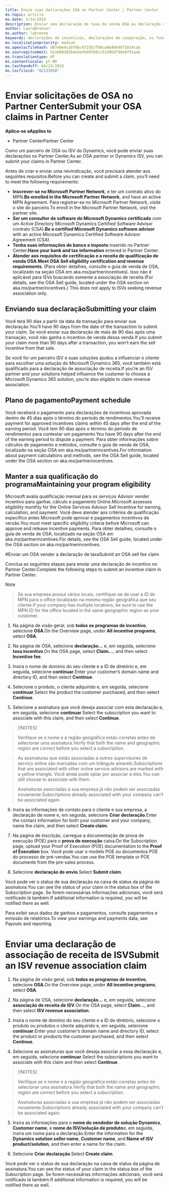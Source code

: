 ```yaml
---
title: Envie suas declarações OSA no Partner Center | Partner Center
ms.topic: article
ms.date: 3/14/2019
description: Enviar uma declaração de taxa de venda OSA ou declaração de associação de receita de ISV
author: LauraBrenner
ms.author: labrenne
keywords: declarações de incentivos, declarações de cooperação, os fundos de cooperação, OSA, ISV, associação de receita
ms.localizationpriority: medium
ms.openlocfilehash: d07e0e4cab70bc4725b3f90ca0b4664971014cab
ms.sourcegitcommit: b1ab80345b4e4af649fb8cc51d96d798e0791ade
ms.translationtype: HT
ms.contentlocale: pt-BR
ms.lasthandoff: 04/23/2019
ms.locfileid: "62133910"
---
```

# <a name="submit-your-osa-claims-in-partner-center"></a><span data-ttu-id="5906b-104">Enviar solicitações de OSA no Partner Center</span><span class="sxs-lookup"><span data-stu-id="5906b-104">Submit your OSA claims in Partner Center</span></span>

<span data-ttu-id="5906b-105">**Aplica-se a**</span><span class="sxs-lookup"><span data-stu-id="5906b-105">**Applies to**</span></span>

-  <span data-ttu-id="5906b-106">Partner Center</span><span class="sxs-lookup"><span data-stu-id="5906b-106">Partner Center</span></span>

<span data-ttu-id="5906b-107">Como um parceiro de OSA ou ISV do Dynamics, você pode enviar suas declarações no Partner Center.</span><span class="sxs-lookup"><span data-stu-id="5906b-107">As an OSA partner or Dynamics ISV, you can submit your claims in Partner Center.</span></span> 

<span data-ttu-id="5906b-108">Antes de criar e enviar uma reivindicação, você precisará atender aos seguintes requisitos:</span><span class="sxs-lookup"><span data-stu-id="5906b-108">Before you can create and submit a claim, you’ll need to meet the following requirements:</span></span> 
-   <span data-ttu-id="5906b-109">**Inscrever-se no Microsoft Partner Network**, e ter um contrato ativo do MPN.</span><span class="sxs-lookup"><span data-stu-id="5906b-109">**Be enrolled in the Microsoft Partner Network**, and have an active MPN Agreement.</span></span> <span data-ttu-id="5906b-110">Para registrar-se no Microsoft Partner Network, visite o site do parceiro.</span><span class="sxs-lookup"><span data-stu-id="5906b-110">To enroll in the Microsoft Partner Network, visit the partner site.</span></span> 
-   <span data-ttu-id="5906b-111">**Ser um consultor de software do Microsoft Dynamics certificado** com um Active Directory Microsoft Dynamics Certified Software Advisor contrato (CSA).</span><span class="sxs-lookup"><span data-stu-id="5906b-111">**Be a certified Microsoft Dynamics software advisor** with an active Microsoft Dynamics Certified Software Advisor Agreement (CSA).</span></span> 
-   <span data-ttu-id="5906b-112">**Tenha suas informações de banco e imposto** inserido no Partner Center.</span><span class="sxs-lookup"><span data-stu-id="5906b-112">**Have your bank and tax information** entered in Partner Center.</span></span> 
-   <span data-ttu-id="5906b-113">**Atender aos requisitos de certificação e a receita de qualificação de venda OSA**.</span><span class="sxs-lookup"><span data-stu-id="5906b-113">**Meet OSA Sell eligibility certification and revenue requirements**.</span></span> <span data-ttu-id="5906b-114">(Para obter detalhes, consulte o guia de venda de OSA, localizado na seção OSA em aka.ms/partnerincentives). Isso não é aplicável para ISVs buscando somente a associação de receita.</span><span class="sxs-lookup"><span data-stu-id="5906b-114">(For details, see the OSA Sell guide, located under the OSA section on aka.ms/partnerincentives.) This does not apply to ISVs seeking revenue association only.</span></span> 

## <a name="submitting-your-claim"></a><span data-ttu-id="5906b-115">Enviando sua declaração</span><span class="sxs-lookup"><span data-stu-id="5906b-115">Submitting your claim</span></span>

<span data-ttu-id="5906b-116">Você terá 90 dias a partir da data da transação para enviar sua declaração.</span><span class="sxs-lookup"><span data-stu-id="5906b-116">You’ll have 90 days from the date of the transaction to submit your claim.</span></span> <span data-ttu-id="5906b-117">Se você enviar sua declaração de mais de 90 dias após uma transação, você não ganha o incentivo de venda dessa venda.</span><span class="sxs-lookup"><span data-stu-id="5906b-117">If you submit your claim more than 90 days after a transaction, you won’t earn the sell incentive from that sale.</span></span> 

<span data-ttu-id="5906b-118">Se você for um parceiro ISV e suas soluções ajudou a influenciar o cliente para escolher uma solução do Microsoft Dynamics 365, você também está qualificado para a declaração de associação de receita.</span><span class="sxs-lookup"><span data-stu-id="5906b-118">If you’re an ISV partner and your solutions helped influence the customer to choose a Microsoft Dynamics 365 solution, you’re also eligible to claim revenue association.</span></span>   

## <a name="payment-schedule"></a><span data-ttu-id="5906b-119">Plano de pagamento</span><span class="sxs-lookup"><span data-stu-id="5906b-119">Payment schedule</span></span>

<span data-ttu-id="5906b-120">Você receberá o pagamento para declarações de incentivos aprovada dentro de 45 dias após o término do período de rendimentos.</span><span class="sxs-lookup"><span data-stu-id="5906b-120">You’ll receive payment for approved incentives claims within 45 days after the end of the earning period.</span></span> <span data-ttu-id="5906b-121">Você tem 90 dias após o término do período de rendimentos para contestar um pagamento.</span><span class="sxs-lookup"><span data-stu-id="5906b-121">You have 90 days after the end of the earning period to dispute a payment.</span></span> <span data-ttu-id="5906b-122">Para obter informações sobre cálculos de pagamento e métodos, consulte o guia de venda de OSA, localizado na seção OSA em aka.ms/partnerincentives.</span><span class="sxs-lookup"><span data-stu-id="5906b-122">For information about payment calculations and methods, see the OSA Sell guide, located under the OSA section on aka.ms/partnerincentives.</span></span>

## <a name="maintaining-your-program-eligibility"></a><span data-ttu-id="5906b-123">Manter a sua qualificação do programa</span><span class="sxs-lookup"><span data-stu-id="5906b-123">Maintaining your program eligibility</span></span>

<span data-ttu-id="5906b-124">Microsoft avalia qualificação mensal para os serviços Advisor vender incentivo para ganhar, cálculo e pagamento Online.</span><span class="sxs-lookup"><span data-stu-id="5906b-124">Microsoft assesses eligibility monthly for the Online Services Advisor Sell Incentive for earning, calculation, and payment.</span></span> <span data-ttu-id="5906b-125">Você deve atender aos critérios de qualificação específico antes Microsoft pode aprovar e pagamentos incentivos de versão.</span><span class="sxs-lookup"><span data-stu-id="5906b-125">You must meet specific eligibility criteria before Microsoft can approve and release incentive payments.</span></span> <span data-ttu-id="5906b-126">Para obter detalhes, consulte o guia de venda de OSA, localizado na seção OSA em aka.ms/partnerincentives.</span><span class="sxs-lookup"><span data-stu-id="5906b-126">For details, see the OSA Sell guide, located under the OSA section on aka.ms/partnerincentives.</span></span>

#<a name="submit-an-osa-sell-fee-claim"></a><span data-ttu-id="5906b-127">Enviar um OSA vender a declaração de taxa</span><span class="sxs-lookup"><span data-stu-id="5906b-127">Submit an OSA sell fee claim</span></span>

<span data-ttu-id="5906b-128">Conclua as seguintes etapas para enviar uma declaração de incentivo no Partner Center.</span><span class="sxs-lookup"><span data-stu-id="5906b-128">Complete the following steps to submit an incentive claim in Partner Center.</span></span>  

>[!NOTE]

><span data-ttu-id="5906b-129">Se sua empresa possui vários locais, certifique-se de usar a ID do MPN para o office localizado na mesma região geográfica que seu cliente.</span><span class="sxs-lookup"><span data-stu-id="5906b-129">If your company has multiple locations, be sure to use the MPN ID for the office located in the same geographic region as your customer.</span></span> 

1.  <span data-ttu-id="5906b-130">Na página de visão geral, sob **todos os programas de incentivo**, selecione **OSA**.</span><span class="sxs-lookup"><span data-stu-id="5906b-130">On the Overview page, under **All incentive programs**, select **OSA**.</span></span>

2.  <span data-ttu-id="5906b-131">Na página de OSA, selecione **declaração...** e, em seguida, selecione **taxa incentivo**.</span><span class="sxs-lookup"><span data-stu-id="5906b-131">On the OSA page, select **Claim…**, and then select **Incentive fee**.</span></span>

3.  <span data-ttu-id="5906b-132">Insira o nome de domínio do seu cliente e a ID de diretório e, em seguida, selecione **continuar**.</span><span class="sxs-lookup"><span data-stu-id="5906b-132">Enter your customer’s domain name and directory ID, and then select **Continue**.</span></span> 

4.  <span data-ttu-id="5906b-133">Selecione o produto, o cliente adquirido e, em seguida, selecione **continuar**.</span><span class="sxs-lookup"><span data-stu-id="5906b-133">Select the product the customer purchased, and then select **Continue**.</span></span> 

5.  <span data-ttu-id="5906b-134">Selecione a assinatura que você deseja associar com esta declaração e, em seguida, selecione **continuar**.</span><span class="sxs-lookup"><span data-stu-id="5906b-134">Select the subscription you want to associate with this claim, and then select **Continue**.</span></span>

>[!NOTES]

><span data-ttu-id="5906b-136">Verifique se o nome e a região geográfica estão corretas antes de selecionar uma assinatura.</span><span class="sxs-lookup"><span data-stu-id="5906b-136">Verify that both the name and geographic region are correct before you select a subscription.</span></span> 

><span data-ttu-id="5906b-137">As assinaturas que estão associadas a outros supervisores de serviço online são marcadas com um triângulo amarelo.</span><span class="sxs-lookup"><span data-stu-id="5906b-137">Subscriptions that are associated with other online service advisors are marked with a yellow triangle.</span></span> <span data-ttu-id="5906b-138">Você ainda pode optar por associar a eles.</span><span class="sxs-lookup"><span data-stu-id="5906b-138">You can still choose to associate with them.</span></span> 

><span data-ttu-id="5906b-139">Assinaturas associadas à sua empresa já não podem ser associadas novamente.</span><span class="sxs-lookup"><span data-stu-id="5906b-139">Subscriptions already associated with your company can’t be associated again.</span></span>  

6.  <span data-ttu-id="5906b-140">Insira as informações de contato para o cliente e sua empresa, a declaração de nome e, em seguida, selecione **Criar declaração**.</span><span class="sxs-lookup"><span data-stu-id="5906b-140">Enter the contact information for both your customer and your company, name the claim, and then select **Create claim**.</span></span> 

7.  <span data-ttu-id="5906b-141">Na página de inscrição, carregue a documentação de prova de execução (POE) para o **prova de execução** caixa.</span><span class="sxs-lookup"><span data-stu-id="5906b-141">On the Subscription page, upload your Proof of Execution (POE) documentation to the **Proof of Execution** box.</span></span> <span data-ttu-id="5906b-142">Você pode usar o modelo POE ou documentos POE do processo de pré-vendas.</span><span class="sxs-lookup"><span data-stu-id="5906b-142">You can use the POE template or POE documents from the pre-sales process.</span></span> 

8.  <span data-ttu-id="5906b-143">Selecione **declaração de envio**.</span><span class="sxs-lookup"><span data-stu-id="5906b-143">Select **Submit claim**.</span></span>    

<span data-ttu-id="5906b-144">Você pode ver o status de sua declaração na caixa de status da página de assinatura.</span><span class="sxs-lookup"><span data-stu-id="5906b-144">You can see the status of your claim in the status box of the Subscription page.</span></span> <span data-ttu-id="5906b-145">Se forem necessárias informações adicionais, você será notificado lá também.</span><span class="sxs-lookup"><span data-stu-id="5906b-145">If additional information is required, you will be notified there as well.</span></span>

<span data-ttu-id="5906b-146">Para exibir seus dados de ganhos e pagamentos, consulte pagamentos e emissão de relatórios.</span><span class="sxs-lookup"><span data-stu-id="5906b-146">To view your earnings and payments data, see Payouts and reporting.</span></span> 
 
# <a name="submit-an-isv-revenue-association-claim"></a><span data-ttu-id="5906b-147">Enviar uma declaração de associação de receita de ISV</span><span class="sxs-lookup"><span data-stu-id="5906b-147">Submit an ISV revenue association claim</span></span>

1.  <span data-ttu-id="5906b-148">Na página de visão geral, sob **todos os programas de incentivo**, selecione **OSA**.</span><span class="sxs-lookup"><span data-stu-id="5906b-148">On the Overview page, under **All incentive programs**, select **OSA**.</span></span>

2.  <span data-ttu-id="5906b-149">Na página de OSA, selecione **declaração...** e, em seguida, selecione **associação de receita de ISV**.</span><span class="sxs-lookup"><span data-stu-id="5906b-149">On the OSA page, select **Claim…**, and then select **ISV revenue association**.</span></span>

3.  <span data-ttu-id="5906b-150">Insira o nome de domínio do seu cliente e a ID de diretório, selecione o produto ou produtos o cliente adquirido e, em seguida, selecione **continuar**.</span><span class="sxs-lookup"><span data-stu-id="5906b-150">Enter your customer’s domain name and directory ID, select the product or products the customer purchased, and then select **Continue**.</span></span> 

4.  <span data-ttu-id="5906b-151">Selecione as assinaturas que você deseja associar a essa declaração e, em seguida, selecione **continuar**.</span><span class="sxs-lookup"><span data-stu-id="5906b-151">Select the subscriptions you want to associate with this claim and then select **Continue**.</span></span>

>[!NOTES]

><span data-ttu-id="5906b-153">Verifique se o nome e a região geográfica estão corretas antes de selecionar uma assinatura.</span><span class="sxs-lookup"><span data-stu-id="5906b-153">Verify that both the name and geographic region are correct before you select a subscription.</span></span> 

><span data-ttu-id="5906b-154">Assinaturas associadas à sua empresa já não podem ser associadas novamente.</span><span class="sxs-lookup"><span data-stu-id="5906b-154">Subscriptions already associated with your company can’t be associated again.</span></span>  

5.  <span data-ttu-id="5906b-155">Insira as informações para o **nome do vendedor de solução Dynamics**, **Customer name**, e **nome do ISV/solução de produto**e, em seguida, insira um nome para a declaração.</span><span class="sxs-lookup"><span data-stu-id="5906b-155">Enter the information for the **Dynamics solution seller name**, **Customer name**, and **Name of ISV product/solution**, and then enter a name for the claim.</span></span> 

6.  <span data-ttu-id="5906b-156">Selecione **Criar declaração**.</span><span class="sxs-lookup"><span data-stu-id="5906b-156">Select **Create claim**.</span></span> 

<span data-ttu-id="5906b-157">Você pode ver o status de sua declaração na caixa de status da página de assinatura.</span><span class="sxs-lookup"><span data-stu-id="5906b-157">You can see the status of your claim in the status box of the Subscription page.</span></span> <span data-ttu-id="5906b-158">Se forem necessárias informações adicionais, você será notificado lá também.</span><span class="sxs-lookup"><span data-stu-id="5906b-158">If additional information is required, you will be notified there as well.</span></span>
